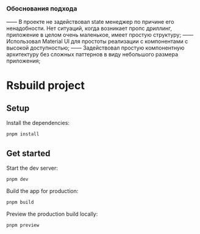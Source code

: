 ### Обоснования подхода

—— В проекте не задействовал state менеджер по причине его ненадобности. Нет ситуаций, когда возникает пропс дриллинг, приложение в целом очень маленькое, имеет простую структуру;
—— Использовал Material UI для простоты реализации с компонентами с высокой доступностью;
—— Задействовал простую компонентную архитектуру без сложных паттернов в виду небольшого размера приложения;

# Rsbuild project

## Setup

Install the dependencies:

```bash
pnpm install
```

## Get started

Start the dev server:

```bash
pnpm dev
```

Build the app for production:

```bash
pnpm build
```

Preview the production build locally:

```bash
pnpm preview
```
